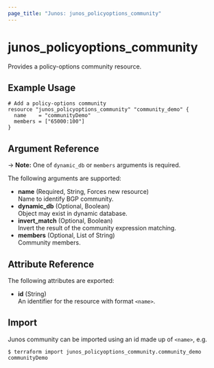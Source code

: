 ```yaml
---
page_title: "Junos: junos_policyoptions_community"
---
```


# junos_policyoptions_community

Provides a policy-options community resource.

## Example Usage

```hcl
# Add a policy-options community
resource "junos_policyoptions_community" "community_demo" {
  name    = "communityDemo"
  members = ["65000:100"]
}
```

## Argument Reference

-> **Note:** One of `dynamic_db` or `members` arguments is required.

The following arguments are supported:

- **name** (Required, String, Forces new resource)  
  Name to identify BGP community.
- **dynamic_db** (Optional, Boolean)  
  Object may exist in dynamic database.
- **invert_match** (Optional, Boolean)  
  Invert the result of the community expression matching.
- **members** (Optional, List of String)  
  Community members.

## Attribute Reference

The following attributes are exported:

- **id** (String)  
  An identifier for the resource with format `<name>`.

## Import

Junos community can be imported using an id made up of `<name>`, e.g.

```shell
$ terraform import junos_policyoptions_community.community_demo communityDemo
```
